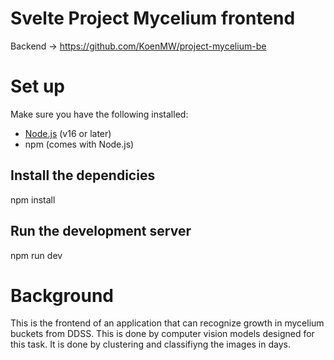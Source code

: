 # Svelte Project Mycelium frontend
Backend -> https://github.com/KoenMW/project-mycelium-be

# Set up

Make sure you have the following installed:

- [Node.js](https://nodejs.org/) (v16 or later)
- npm (comes with Node.js)

## Install the dependicies

npm install

## Run the development server

npm run dev

# Background

This is the frontend of an application that can recognize growth in mycelium buckets from DDSS. This is done by computer vision models designed for this task. It is done by clustering and classifiyng the images in days.
